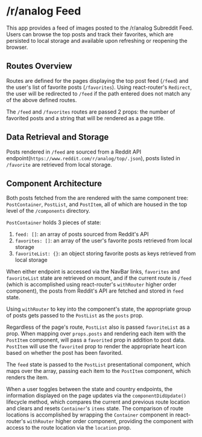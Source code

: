 # /r/analog Feed

This app provides a feed of images posted to the /r/analog Subreddit Feed. Users can browse the top posts and track their favorites, which are persisted to local storage and available upon refreshing or reopening the browser.


## Routes Overview
Routes are defined for the pages displaying the top post feed (`/feed`) and the user's list of favorite posts (`/favorites`). Using react-router's `Redirect`, the user will be redirected to `/feed` if the path entered does not match any of the above defined routes.

The `/feed` and `/favorites` routes are passed 2 props: the number of favorited posts and a string that will be rendered as a page title.

## Data Retrieval and Storage

Posts rendered in `/feed` are sourced from a Reddit API endpoint(`https://www.reddit.com/r/analog/top/.json`), posts listed in `/favorite` are retrieved from local storage.

## Component Architecture  
Both posts fetched from the  are rendered with the same component tree: `PostContainer`, `PostList`, and `PostItem`, all of which are housed in the top level of the `/components` directory.

`PostContainer` holds 3 pieces of state:

1. `feed: []`: an array of posts sourced from Reddit's API
2. `favorites: []`: an array of the user's favorite posts retrieved from local storage
3. `favoriteList: {}`: an object storing favorite posts as keys retrieved from local storage

When either endpoint is accessed via the NavBar links, `favorites` and `favoriteList` state are retrieved on mount, and if the current route is `/feed` (which is accomplished using react-router's `withRouter` higher order component), the posts from Reddit's API are fetched and stored in `feed` state.

Using `withRouter` to key into the component's state, the appropriate group of posts gets passed to the `PostList` as the `posts` prop.

Regardless of the page's route, `PostList` also is passed `favoriteList` as a prop. When mapping over `props.posts` and rendering each item with the `PostItem` component, will pass a `favorited` prop in addition to post data. `PostItem` will use the `favorited` prop to render the appropriate heart icon based on whether the post has been favorited.


The `feed` state is passed to the `PostList` presentational component, which maps over the array, passing each item to the `PostItem` component, which renders the item.


  When a user toggles between the state and country endpoints, the information displayed on the page updates via the `componentDidUpdate()` lifecycle method, which compares the current and previous route location and clears and resets `Container`'s `items` state. The comparison of route locations is accomplished by wrapping the `Container` component in react-router's `withRouter` higher order component, providing the component with access to the route location via the `location` prop.
